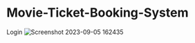 # Movie-Ticket-Booking-System

Login
![Screenshot 2023-09-05 162435](https://github.com/Susma261/Movie-Ticket-Booking-System/assets/69312974/623d21e5-84c2-46eb-a510-b84c90abb4c9)
